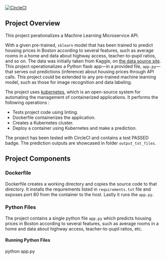 [![CircleCI](https://circleci.com/gh/shubhi19/DevOps_Microservices.svg?style=svg)](https://circleci.com/gh/shubhi19/DevOps_Microservices)

## Project Overview

This project perationalizes a Machine Learning Microservice API. 

With a given pre-trained, `sklearn` model that has been trained to predict housing prices in Boston according to several features, such as average rooms in a home and data about highway access, teacher-to-pupil ratios, and so on. The data was initially taken from Kaggle, on [the data source site](https://www.kaggle.com/c/boston-housing). This project operationalizes a Python flask app—in a provided file, `app.py`—that serves out predictions (inference) about housing prices through API calls. This project could be extended to any pre-trained machine learning model, such as those for image recognition and data labeling.

The project uses [kubernetes](https://kubernetes.io/), which is an open-source system for automating the management of containerized applications. It performs the following operations :
* Tests project code using linting. 
* Dockerfile containerizes the application. 
* Creates a Kubernetes cluster.
* Deploy a container using Kubernetes and make a prediction.

The project has been tested with CircleCI and contains a test PASSED badge. The prediction outputs are showcased in folder `output_txt_files`.

## Project Components

### Dockerfile
Dockerfile creates a working directory and copies the source code to that directory. It installs the requirements listed in `requirements.txt` file and exposes port 80 from the container to the host. Lastly it runs the `app.py`. 

### Python Files
The project contains a single python file `app.py` which predicts housing prices in Boston according to several features, such as average rooms in a home and data about highway access, teacher-to-pupil ratios, etc. 
#### Running Python Files 
python app.py 



